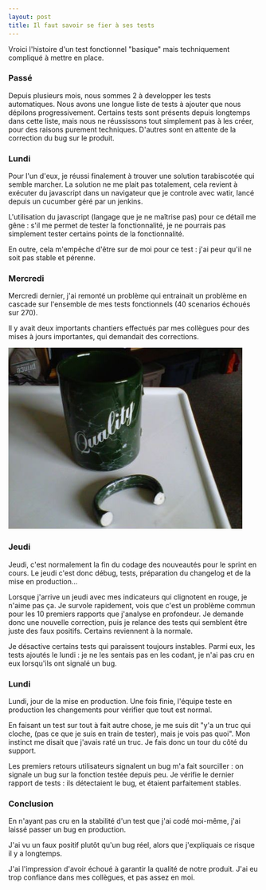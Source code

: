 ```yaml
---
layout: post
title: Il faut savoir se fier à ses tests
---
```


Vroici l'histoire d'un test fonctionnel "basique" mais techniquement compliqué à mettre en place.

### Passé

Depuis plusieurs mois, nous sommes 2 à developper les tests automatiques. Nous avons une longue liste de tests à ajouter que nous dépilons progressivement. Certains tests sont présents depuis longtemps dans cette liste, mais nous ne réussissons tout simplement pas à les créer, pour des raisons purement techniques. D'autres sont en attente de la correction du bug sur le produit.

### Lundi

Pour l'un d'eux, je réussi finalement à trouver une solution tarabiscotée qui semble marcher. La solution ne me plait pas totalement, cela revient à exécuter du javascript dans un navigateur que je controle avec watir, lancé depuis un cucumber géré par un jenkins.

L'utilisation du javascript (langage que je ne maîtrise pas) pour ce détail me gêne : s'il me permet de tester la fonctionnalité, je ne pourrais pas simplement tester certains points de la fonctionnalité.

En outre, cela m'empêche d'être sur de moi pour ce test : j'ai peur qu'il ne soit pas stable et pérenne.

### Mercredi

Mercredi dernier, j'ai remonté un problème qui entrainait un problème en cascade sur l'ensemble de mes tests fonctionnels (40 scenarios échoués sur 270).

Il y avait deux importants chantiers effectués par mes collègues pour des mises à jours importantes, qui demandait des corrections.

![Il faut savoir se fier à ses tests](/public/pictures/2013/mug-qualite.jpg "")


### Jeudi

Jeudi, c'est normalement la fin du codage des nouveautés pour le sprint en cours. Le jeudi c'est donc débug, tests, préparation du changelog et de la mise en production...

Lorsque j'arrive un jeudi avec mes indicateurs qui clignotent en rouge, je n'aime pas ça. Je survole rapidement, vois que c'est un problème commun pour les 10 premiers rapports que j'analyse en profondeur. Je demande donc une nouvelle correction, puis je relance des tests qui semblent être juste des faux positifs. Certains reviennent à la normale.

Je désactive certains tests qui paraissent toujours instables. Parmi eux, les tests ajoutés le lundi : je ne les sentais pas en les codant, je n'ai pas cru en eux lorsqu'ils ont signalé un bug.

### Lundi

Lundi, jour de la mise en production. Une fois finie, l'équipe teste en production les changements pour vérifier que tout est normal.

En faisant un test sur tout à fait autre chose, je me suis dit "y'a un truc qui cloche, (pas ce que je suis en train de tester), mais je vois pas quoi". Mon instinct me disait que j'avais raté un truc. Je fais donc un tour du côté du support.

Les premiers retours utilisateurs signalent un bug m'a fait sourciller : on signale un bug sur la fonction testée depuis peu. Je vérifie le dernier rapport de tests : ils détectaient le bug, et étaient parfaitement stables.

### Conclusion

En n'ayant pas cru en la stabilité d'un test que j'ai codé moi-même, j'ai laissé passer un bug en production.

J'ai vu un faux positif plutôt qu'un bug réel, alors que j'expliquais ce risque il y a longtemps.

J'ai l'impression d'avoir échoué à garantir la qualité de notre produit. J'ai eu trop confiance dans mes collègues, et pas assez en moi.

